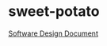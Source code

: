 # sweet-potato

[Software Design Document](https://github.com/billdansr/sweet-potato/blob/main/docs/DESIGN.md)
